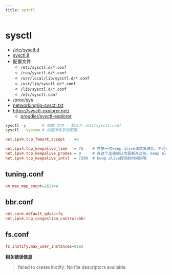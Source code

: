 ```yaml
---
title: sysctl
---
```


# sysctl

- [/etc/sysctl.d](https://man7.org/linux/man-pages/man5/sysctl.d.5.html)
- [sysctl.8](https://man7.org/linux/man-pages/man8/sysctl.8.html)
- 配置文件
  - `/etc/sysctl.d/*.conf`
  - `/run/sysctl.d/*.conf`
  - `/usr/local/lib/sysctl.d/*.conf`
  - `/usr/lib/sysctl.d/*.conf`
  - `/lib/sysctl.d/*.conf`
  - `/etc/sysctl.conf`
- /proc/sys
- [networking/ip-sysctl.txt](https://www.kernel.org/doc/Documentation/networking/ip-sysctl.txt)
- https://sysctl-explorer.net/
  - [proudier/sysctl-explorer](https://github.com/proudier/sysctl-explorer)

```bash
sysctl -p       # 加载 文件 - 默认为 /etc/sysctl.conf
sysctl --system # 加载所有系统配置
```

```ini
net.ipv4.tcp_fwmark_accept    =0

net.ipv4.tcp_keepalive_time   = 75    # 在第一次keep alive请求发送后，不活动连接的时间
net.ipv4.tcp_keepalive_probes = 9     # 在这个连接被认为是断开之前，keep alive请求被重发的次数
net.ipv4.tcp_keepalive_intvl  = 7200  # keep alive探测的时间间隔
```

## tuning.conf

```conf
vm.max_map_count=262144
```

## bbr.conf

```conf
net.core.default_qdisc=fq
net.ipv4.tcp_congestion_control=bbr
```

## fs.conf

```conf
fs.inotify.max_user_instances=8192
```

**相关错误信息**

> failed to create inotify: No file descriptors available

